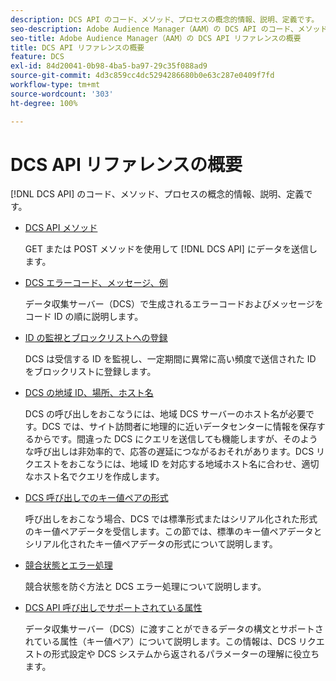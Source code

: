 ```yaml
---
description: DCS API のコード、メソッド、プロセスの概念的情報、説明、定義です。
seo-description: Adobe Audience Manager（AAM）の DCS API のコード、メソッド、プロセスの概念的情報、説明、定義です。
seo-title: Adobe Audience Manager（AAM）の DCS API リファレンスの概要
title: DCS API リファレンスの概要
feature: DCS
exl-id: 84d20041-0b98-4ba5-ba97-29c35f088ad9
source-git-commit: 4d3c859cc4dc5294286680b0e63c287e0409f7fd
workflow-type: tm+mt
source-wordcount: '303'
ht-degree: 100%

---
```


# DCS API リファレンスの概要

[!DNL DCS API] のコード、メソッド、プロセスの概念的情報、説明、定義です。

* [DCS API メソッド](/help/using/api/dcs-intro/dcs-api-reference/dcs-api-methods.md)

   GET または POST メソッドを使用して [!DNL DCS API] にデータを送信します。

* [DCS エラーコード、メッセージ、例](/help/using/api/dcs-intro/dcs-api-reference/dcs-error-codes.md)

   データ収集サーバー（DCS）で生成されるエラーコードおよびメッセージをコード ID の順に説明します。

* [ID の監視とブロックリストへの登録](/help/using/api/dcs-intro/dcs-api-reference/id-monitoring-denylisting.md)

   DCS は受信する ID を監視し、一定期間に異常に高い頻度で送信された ID をブロックリストに登録します。

* [DCS の地域 ID、場所、ホスト名](/help/using/api/dcs-intro/dcs-api-reference/dcs-regions.md)

   DCS の呼び出しをおこなうには、地域 DCS サーバーのホスト名が必要です。DCS では、サイト訪問者に地理的に近いデータセンターに情報を保存するからです。間違った DCS にクエリを送信しても機能しますが、そのような呼び出しは非効率的で、応答の遅延につながるおそれがあります。DCS リクエストをおこなうには、地域 ID を対応する地域ホスト名に合わせ、適切なホスト名でクエリを作成します。

* [DCS 呼び出しでのキー値ペアの形式](/help/using/api/dcs-intro/dcs-api-reference/dcs-key-format.md)

   呼び出しをおこなう場合、DCS では標準形式またはシリアル化された形式のキー値ペアデータを受信します。この節では、標準のキー値ペアデータとシリアル化されたキー値ペアデータの形式について説明します。

* [競合状態とエラー処理](/help/using/api/dcs-intro/dcs-api-reference/dcs-race-conditions.md)

   競合状態を防ぐ方法と DCS エラー処理について説明します。

* [DCS API 呼び出しでサポートされている属性](/help/using/api/dcs-intro/dcs-api-reference/dcs-keys.md)

   データ収集サーバー（DCS）に渡すことができるデータの構文とサポートされている属性（キー値ペア）について説明します。この情報は、DCS リクエストの形式設定や DCS システムから返されるパラメーターの理解に役立ちます。
